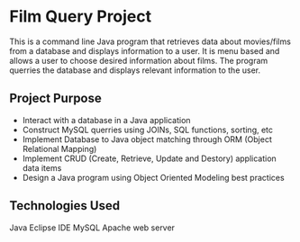 # Film Query Project
This is a command line Java program that retrieves data about movies/films from
a database and displays information to a user.
It is menu based and allows a user to choose desired information about
films. The program querries the database and displays relevant information
to the user.

## Project Purpose
* Interact with a database in a Java application
* Construct MySQL querries using JOINs, SQL functions, sorting, etc
* Implement Database to Java object matching through ORM (Object Relational Mapping)
* Implement CRUD (Create, Retrieve, Update and Destory) application data items
* Design a Java program using Object Oriented Modeling best practices
## Technologies Used
Java
Eclipse IDE
MySQL
Apache web server
